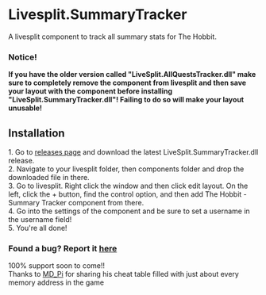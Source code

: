 # Livesplit.SummaryTracker
 A livesplit component to track all summary stats for The Hobbit.
 
   <h3>Notice!</h3>
<b>If you have the older version called "LiveSplit.AllQuestsTracker.dll" make sure to completely remove the component from livesplit and then save your layout with the component before installing "LiveSplit.SummaryTracker.dll"! Failing to do so will make your layout unusable!</b>

   <h2>Installation</h2>
 1. Go to <a href="https://github.com/Shockster218/LiveSplit.SummaryTracker/releases">releases page</a></h3> and download the latest LiveSplit.SummaryTracker.dll release.</br>
 2. Navigate to your livesplit folder, then components folder and drop the downloaded file in there.</br>
 3. Go to livesplit. Right click the window and then click edit layout. On the left, click the + button, find the control option, and then add The Hobbit - Summary Tracker component from there.</br>
 4. Go into the settings of the component and be sure to set a username in the username field!</br>
 5. You're all done!</br>

<h3>Found a bug? Report it <a href="https://github.com/Shockster218/LiveSplit.SummaryTracker/issues">here</a></h3>

100% support soon to come!!</br>
 Thanks to [MD_Pi](https://www.youtube.com/user/MD0111000001101001) for sharing his cheat table filled with just about every memory address in the game
